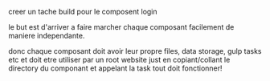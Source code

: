 creer un tache build pour le composent login

le but est d'arriver a faire marcher chaque composant facilement de maniere independante.

donc chaque composant doit avoir leur propre files, data storage, gulp tasks etc et doit etre utiliser par un root website just en copiant/collant le directory du componant et appelant la task tout doit fonctionner!
